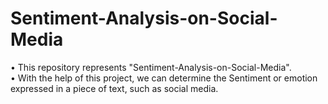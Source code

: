 # Sentiment-Analysis-on-Social-Media
•	This repository represents "Sentiment-Analysis-on-Social-Media".  
•	With the help of this project, we can determine the Sentiment or emotion expressed in a piece of text, such as social media.

